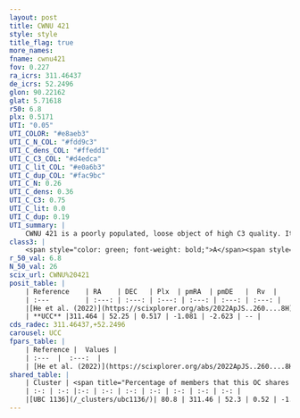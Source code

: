 ```yaml
---
layout: post
title: CWNU 421
style: style
title_flag: true
more_names: 
fname: cwnu421
fov: 0.227
ra_icrs: 311.46437
de_icrs: 52.2496
glon: 90.22162
glat: 5.71618
r50: 6.8
plx: 0.5171
UTI: "0.05"
UTI_COLOR: "#e8aeb3"
UTI_C_N_COL: "#fdd9c3"
UTI_C_dens_COL: "#ffedd1"
UTI_C_C3_COL: "#d4edca"
UTI_C_lit_COL: "#e0a6b3"
UTI_C_dup_COL: "#fac9bc"
UTI_C_N: 0.26
UTI_C_dens: 0.36
UTI_C_C3: 0.75
UTI_C_lit: 0.0
UTI_C_dup: 0.19
UTI_summary: |
    CWNU 421 is a poorly populated, loose object of high C3 quality. It was recently reported in the literature.<br><br><span style="color: #99180f; font-weight: bold;">Warning: </span>This is likely a duplicate object, which shares a large percentage of members with at least one previously reported entry.
class3: |
    <span style="color: green; font-weight: bold;">A</span><span style="color: #FFC300; font-weight: bold;">B</span>
r_50_val: 6.8
N_50_val: 26
scix_url: CWNU%20421
posit_table: |
    | Reference    | RA    | DEC   | Plx  | pmRA  | pmDE   |  Rv  |
    | :---         | :---: | :---: | :---: | :---: | :---: | :---: |
    |[He et al. (2022)](https://scixplorer.org/abs/2022ApJS..260....8H) | 311.44 | 52.224 | 0.51 | -1.09 | -2.62 | -- |
    | **UCC** |311.464 | 52.25 | 0.517 | -1.081 | -2.623 | -- | 
cds_radec: 311.46437,+52.2496
carousel: UCC
fpars_table: |
    | Reference |  Values |
    | :---  |  :---:  |
    | [He et al. (2022)](https://scixplorer.org/abs/2022ApJS..260....8H) | `AG=1.25, m-M=11.6, logAge=8.5, Z=0.038` |
shared_table: |
    | Cluster | <span title="Percentage of members that this OC shares with the ones listed">%</span>   | RA   | DEC   | Plx   | pmRA  | pmDE  | Rv | UTI |
    | :-: | :-: |:-: | :-: | :-: | :-: | :-: | :-: | :-: |
    |[UBC 1136](/_clusters/ubc1136/)| 80.8 | 311.46 | 52.3 | 0.52 | -1.08 | -2.62 | -- |0.45 |
---
```

